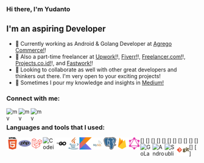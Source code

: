 ### Hi there, I'm Yudanto

## I'm an aspiring Developer
- 🔭 Currently working as Android & Golang Developer at [Agrego Commerce!][agrego]!
- 🔭 Also a part-time freelancer at [Upwork!][agrego]!, [Fiverr!][agrego]!, [Freelancer.com!][agrego]!, [Projects.co.id!][agrego]!, and [Fastwork!][agrego]!
- 🔭 Looking to collaborate as well with other great developers and thinkers out there. I'm very open to your exciting projects!
- 🔭 Sometimes I pour my knowledge and insights in [Medium!][medium]

### Connect with me:
[<img align="left" alt="my gmail" height="32" width="32" src="https://cdn.jsdelivr.net/npm/simple-icons@v3/icons/gmail.svg"/>][gmail]
[<img align="left" alt="my outlook mail" height="32" width="32" src="https://cdn.jsdelivr.net/npm/simple-icons@v3/icons/microsoftoutlook.svg"/>][outlook]
[<img align="left" alt="my linkedin" height="32" width="32" src="https://cdn.jsdelivr.net/npm/simple-icons@v3/icons/linkedin.svg"/>][linkedin]

<br />

### Languages and tools that I used:
<img align="left" alt="HTML" height="32" width="32" src="https://raw.githubusercontent.com/github/explore/80688e429a7d4ef2fca1e82350fe8e3517d3494d/topics/html/html.png" />
<img align="left" alt="PHP" height="32" width="32" src="https://raw.githubusercontent.com/github/explore/ccc16358ac4530c6a69b1b80c7223cd2744dea83/topics/php/php.png" />
[<img align="left" alt="Laravel" height="32" width="32" src="https://raw.githubusercontent.com/github/explore/56a826d05cf762b2b50ecbe7d492a839b04f3fbf/topics/laravel/laravel.png" />]
[<img align="left" alt="Codeigniter" height="32" width="32" src="https://www.codeigniter.com/assets/images/codeigniter4logo.png" />]
[<img align="left" alt="Golang" height="32" width="32" src="https://raw.githubusercontent.com/github/explore/80688e429a7d4ef2fca1e82350fe8e3517d3494d/topics/go/go.png" />]
[<img align="left" alt="Java" height="32" width="32" src="https://raw.githubusercontent.com/github/explore/80688e429a7d4ef2fca1e82350fe8e3517d3494d/topics/java/java.png" />]
[<img align="left" alt="Kotlin" height="32" width="32" src="https://raw.githubusercontent.com/github/explore/80688e429a7d4ef2fca1e82350fe8e3517d3494d/topics/kotlin/kotlin.png" />]
[<img align="left" alt="MySQL" height="32" width="32" src="https://raw.githubusercontent.com/github/explore/80688e429a7d4ef2fca1e82350fe8e3517d3494d/topics/mysql/mysql.png" />]
[<img align="left" alt="PostgreSQL" height="32" width="32" src="https://raw.githubusercontent.com/github/explore/80688e429a7d4ef2fca1e82350fe8e3517d3494d/topics/postgresql/postgresql.png" />]
[<img align="left" alt="Firebase" height="32" width="32" src="https://raw.githubusercontent.com/github/explore/80688e429a7d4ef2fca1e82350fe8e3517d3494d/topics/firebase/firebase.png" />]
[<img align="left" alt="GraphQL" height="32" width="32" src="https://raw.githubusercontent.com/github/explore/5c058a388828bb5fde0bcafd4bc867b5bb3f26f3/topics/graphql/graphql.png" />]
[<img align="left" alt="GoLand" height="32" width="32" src="https://resources.jetbrains.com/storage/products/goland/img/meta/goland_logo_300x300.png" />]
[<img align="left" alt="Android Studio" height="32" width="32" src="https://upload.wikimedia.org/wikipedia/commons/thumb/3/34/Android_Studio_icon.svg/1024px-Android_Studio_icon.svg.png" />]
[<img align="left" alt="Sublime Text" height="32" width="32" src="https://upload.wikimedia.org/wikipedia/en/d/d2/Sublime_Text_3_logo.png" />]
[<img align="left" alt="Git" height="32" width="32" src="https://raw.githubusercontent.com/github/explore/80688e429a7d4ef2fca1e82350fe8e3517d3494d/topics/git/git.png" />]

<br />
<br />

[agrego]: https://agrego.id/
[gmail]: youdant@gmail.com
[outlook]: yudantoanas@hotmail.com
[linkedin]: https://linkedin.com/in/yudantoanas
[medium]: https://medium.com/@yudanto